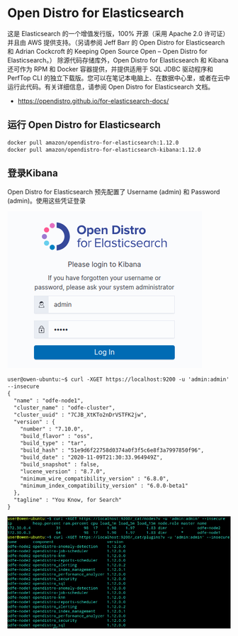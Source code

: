 # Open Distro for Elasticsearch

这是 Elasticsearch 的一个增值发行版，100% 开源（采用 Apache 2.0 许可证）并且由 AWS 提供支持。（另请参阅 Jeff Barr 的 Open Distro for Elasticsearch 和 Adrian Cockcroft 的 Keeping Open Source Open – Open Distro for Elasticsearch。） 除源代码存储库外，Open Distro for Elasticsearch 和 Kibana 还可作为 RPM 和 Docker 容器提供，并提供适用于 SQL JDBC 驱动程序和 PerfTop CLI 的独立下载版。您可以在笔记本电脑上、在数据中心里，或者在云中运行此代码。有关详细信息，请参阅 Open Distro for Elasticsearch 文档。

- https://opendistro.github.io/for-elasticsearch-docs/

## 运行 Open Distro for Elasticsearch

``` shell
docker pull amazon/opendistro-for-elasticsearch:1.12.0
docker pull amazon/opendistro-for-elasticsearch-kibana:1.12.0
```

## 登录Kibana

Open Distro for Elasticsearch 预先配置了 Username (admin) 和 Password (admin)。使用这些凭证登录

![opendistro-1](./images/opendistro-1.png)

``` shell
user@owen-ubuntu:~$ curl -XGET https://localhost:9200 -u 'admin:admin' --insecure
{
  "name" : "odfe-node1",
  "cluster_name" : "odfe-cluster",
  "cluster_uuid" : "7CJB_XtKTo2nDrVSTFK2jw",
  "version" : {
    "number" : "7.10.0",
    "build_flavor" : "oss",
    "build_type" : "tar",
    "build_hash" : "51e9d6f22758d0374a0f3f5c6e8f3a7997850f96",
    "build_date" : "2020-11-09T21:30:33.964949Z",
    "build_snapshot" : false,
    "lucene_version" : "8.7.0",
    "minimum_wire_compatibility_version" : "6.8.0",
    "minimum_index_compatibility_version" : "6.0.0-beta1"
  },
  "tagline" : "You Know, for Search"
}
```

![opendistro-2](./images/opendistro-2.png)